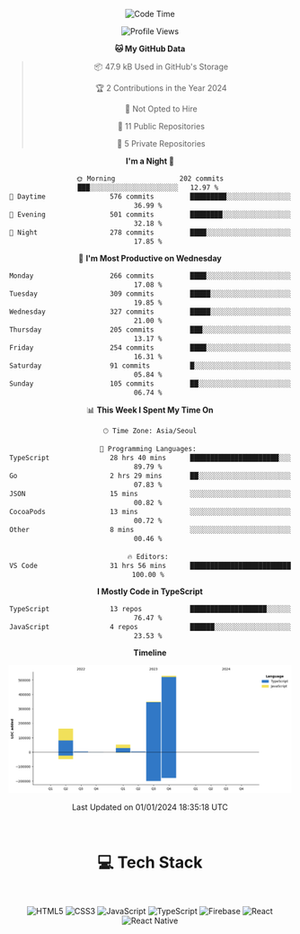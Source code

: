 <div align="center">

  <!--START_SECTION:waka-->
![Code Time](http://img.shields.io/badge/Code%20Time-328%20hrs%2020%20mins-blue)

![Profile Views](http://img.shields.io/badge/Profile%20Views-1-blue)

**🐱 My GitHub Data** 

> 📦 47.9 kB Used in GitHub's Storage 
 > 
> 🏆 2 Contributions in the Year 2024
 > 
> 🚫 Not Opted to Hire
 > 
> 📜 11 Public Repositories 
 > 
> 🔑 5 Private Repositories 
 > 
**I'm a Night 🦉** 

```text
🌞 Morning                202 commits         ███░░░░░░░░░░░░░░░░░░░░░░   12.97 % 
🌆 Daytime                576 commits         █████████░░░░░░░░░░░░░░░░   36.99 % 
🌃 Evening                501 commits         ████████░░░░░░░░░░░░░░░░░   32.18 % 
🌙 Night                  278 commits         ████░░░░░░░░░░░░░░░░░░░░░   17.85 % 
```
📅 **I'm Most Productive on Wednesday** 

```text
Monday                   266 commits         ████░░░░░░░░░░░░░░░░░░░░░   17.08 % 
Tuesday                  309 commits         █████░░░░░░░░░░░░░░░░░░░░   19.85 % 
Wednesday                327 commits         █████░░░░░░░░░░░░░░░░░░░░   21.00 % 
Thursday                 205 commits         ███░░░░░░░░░░░░░░░░░░░░░░   13.17 % 
Friday                   254 commits         ████░░░░░░░░░░░░░░░░░░░░░   16.31 % 
Saturday                 91 commits          █░░░░░░░░░░░░░░░░░░░░░░░░   05.84 % 
Sunday                   105 commits         ██░░░░░░░░░░░░░░░░░░░░░░░   06.74 % 
```


📊 **This Week I Spent My Time On** 

```text
🕑︎ Time Zone: Asia/Seoul

💬 Programming Languages: 
TypeScript               28 hrs 40 mins      ██████████████████████░░░   89.79 % 
Go                       2 hrs 29 mins       ██░░░░░░░░░░░░░░░░░░░░░░░   07.83 % 
JSON                     15 mins             ░░░░░░░░░░░░░░░░░░░░░░░░░   00.82 % 
CocoaPods                13 mins             ░░░░░░░░░░░░░░░░░░░░░░░░░   00.72 % 
Other                    8 mins              ░░░░░░░░░░░░░░░░░░░░░░░░░   00.46 % 

🔥 Editors: 
VS Code                  31 hrs 56 mins      █████████████████████████   100.00 % 
```

**I Mostly Code in TypeScript** 

```text
TypeScript               13 repos            ███████████████████░░░░░░   76.47 % 
JavaScript               4 repos             ██████░░░░░░░░░░░░░░░░░░░   23.53 % 
```



**Timeline**

![Lines of Code chart](https://raw.githubusercontent.com/SONGDAM/SONGDAM/master/assets/bar_graph.png)


 Last Updated on 01/01/2024 18:35:18 UTC
<!--END_SECTION:waka-->

  
 <br>
  
# 💻 Tech Stack
  
</div>

</br>

<div align="center">

   ![HTML5](https://img.shields.io/badge/html5-%23E34F26.svg?style=for-the-badge&logo=html5&logoColor=white) ![CSS3](https://img.shields.io/badge/css3-%231572B6.svg?style=for-the-badge&logo=css3&logoColor=white) ![JavaScript](https://img.shields.io/badge/javascript-%23323330.svg?style=for-the-badge&logo=javascript&logoColor=%23F7DF1E) 
 ![TypeScript](https://img.shields.io/badge/typescript-%23007ACC.svg?style=for-the-badge&logo=typescript&logoColor=white)
  ![Firebase](https://img.shields.io/badge/firebase-%23039BE5.svg?style=for-the-badge&logo=firebase) 
 ![React](https://img.shields.io/badge/react-%2320232a.svg?style=for-the-badge&logo=react&logoColor=%2361DAFB) ![React Native](https://img.shields.io/badge/react_native-%2320232a.svg?style=for-the-badge&logo=react&logoColor=%2361DAFB) 

 
</div>

